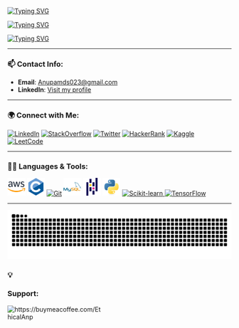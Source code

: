 

<!-- Typing Animation for Introduction -->
[![Typing SVG](https://readme-typing-svg.demolab.com?font=Fira+Code&pause=500&color=CFF7F5&multiline=true&width=500&lines=Hi+there%2C+I'm+Anupam+DS%F0%9F%91%8B)](https://git.io/typing-svg)

[![Typing SVG](https://readme-typing-svg.demolab.com?font=Fira+Code&pause=400&color=CFF7F5&multiline=true&width=800&lines=Tech+Enthusiast%2C+Specializing+in+Machine+Learning+and+AI)](https://git.io/typing-svg)

[![Typing SVG](https://readme-typing-svg.demolab.com?font=Fira+Code&pause=300&color=CFF7F5&multiline=true&width=800&lines=Exploring%2C+Data,+Security+and+AI)](https://git.io/typing-svg)

---

### 📫 Contact Info:
- **Email**: [Anupamds023@gmail.com](mailto:Anupamds023@gmail.com)
- **LinkedIn**: [Visit my profile](https://www.linkedin.com/in/anupam-ds-595ab1327)

---

### 🌍 Connect with Me:
<p align="left">
<a href="https://www.linkedin.com/in/anupam-ds-595ab1327" target="blank"><img src="https://raw.githubusercontent.com/rahuldkjain/github-profile-readme-generator/master/src/images/icons/Social/linked-in-alt.svg" alt="LinkedIn" height="30" width="40" /></a>
<a href="https://stackoverflow.com/users/ethicalanp" target="blank"><img src="https://raw.githubusercontent.com/rahuldkjain/github-profile-readme-generator/master/src/images/icons/Social/stack-overflow.svg" alt="StackOverflow" height="30" width="40" /></a>
<a href="https://twitter.com/anpm77" target="blank"><img src="https://raw.githubusercontent.com/rahuldkjain/github-profile-readme-generator/master/src/images/icons/Social/twitter.svg" alt="Twitter" height="30" width="40" /></a>
<a href="https://www.hackerrank.com/profile/ethicalanp66" target="blank"><img src="https://raw.githubusercontent.com/rahuldkjain/github-profile-readme-generator/master/src/images/icons/Social/hackerrank.svg" alt="HackerRank" height="30" width="40" /></a>
<a href="https://kaggle.com/anupam66" target="blank"><img src="https://raw.githubusercontent.com/rahuldkjain/github-profile-readme-generator/master/src/images/icons/Social/kaggle.svg" alt="Kaggle" height="30" width="40" /></a>
<a href="https://www.leetcode.com/ethicalanp" target="blank"><img src="https://raw.githubusercontent.com/rahuldkjain/github-profile-readme-generator/master/src/images/icons/Social/leet-code.svg" alt="LeetCode" height="30" width="40" /></a>
</p>

---

### 🧑‍💻 Languages & Tools:
<p align="left">
<a href="https://aws.amazon.com" target="_blank" rel="noreferrer"><img src="https://raw.githubusercontent.com/devicons/devicon/master/icons/amazonwebservices/amazonwebservices-original-wordmark.svg" alt="AWS" width="40" height="40"/></a>
<a href="https://www.cprogramming.com/" target="_blank" rel="noreferrer"><img src="https://raw.githubusercontent.com/devicons/devicon/master/icons/c/c-original.svg" alt="C" width="40" height="40"/></a>
<a href="https://git-scm.com/" target="_blank" rel="noreferrer"><img src="https://www.vectorlogo.zone/logos/git-scm/git-scm-icon.svg" alt="Git" width="40" height="40"/></a>
<a href="https://www.mysql.com/" target="_blank" rel="noreferrer"><img src="https://raw.githubusercontent.com/devicons/devicon/master/icons/mysql/mysql-original-wordmark.svg" alt="MySQL" width="40" height="40"/></a>
<a href="https://pandas.pydata.org/" target="_blank" rel="noreferrer"><img src="https://raw.githubusercontent.com/devicons/devicon/2ae2a900d2f041da66e950e4d48052658d850630/icons/pandas/pandas-original.svg" alt="Pandas" width="40" height="40"/></a>
<a href="https://www.python.org" target="_blank" rel="noreferrer"><img src="https://raw.githubusercontent.com/devicons/devicon/master/icons/python/python-original.svg" alt="Python" width="40" height="40"/></a>
<a href="https://scikit-learn.org" target="_blank" rel="noreferrer">
<img src="https://scikit-learn.org/stable/_static/scikit-learn-logo-small.png" alt="Scikit-learn" width="40" height="40">
</a>
<a href="https://www.tensorflow.org" target="_blank" rel="noreferrer"><img src="https://www.vectorlogo.zone/logos/tensorflow/tensorflow-icon.svg" alt="TensorFlow" width="60" height="40"/></a>
</p>

---
<img src="https://raw.githubusercontent.com/ethicalanp/ethicalanp/output/snake.svg" alt="Snake animation" />

###

### 💡 
<h3 align="left">Support:</h3>
<p><a href="https://buymeacoffee.com/EthicalAnp"> <img align="left" src="https://cdn.ko-fi.com/cdn/kofi3.png?v=3" height="50" width="210" alt="https://buymeacoffee.com/EthicalAnp" /></a></p><br><br>



